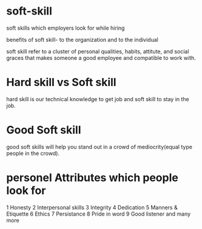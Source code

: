 # soft-skill

soft skills which employers look for while hiring

benefits of soft skill- to the organization and to the individual
</br>

soft skill refer to a cluster of personal qualities, habits, attitute, and social graces that makes someone a good employee and compatible to work with.

# Hard skill vs Soft skill

hard skill is our technical knowledge to get job 
and soft skill to stay in the job.

# Good Soft skill

good soft skills will help you stand out in a crowd of mediocrity(equal type people in the crowd).

# personel Attributes which people look for
1 Honesty
2 Interpersonal skills
3 Integrity
4 Dedication
5 Manners & Etiquette
6 Ethics
7 Persistance
8 Pride in word
9 Good listener
and many more
